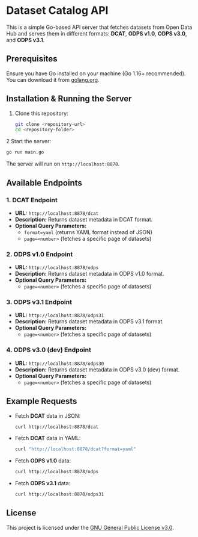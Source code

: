 # Dataset Catalog API

This is a simple Go-based API server that fetches datasets from Open Data Hub and serves them in different formats: **DCAT**, **ODPS v1.0**, **ODPS v3.0**, and **ODPS v3.1**.

## Prerequisites

Ensure you have Go installed on your machine (Go 1.16+ recommended). You can download it from [golang.org](https://golang.org/dl/).

## Installation & Running the Server

1. Clone this repository:
   ```sh
   git clone <repository-url>
   cd <repository-folder>
   ```

2 Start the server:
   ```sh
   go run main.go
   ```

The server will run on `http://localhost:8878`.

## Available Endpoints

### 1. DCAT Endpoint
- **URL:** `http://localhost:8878/dcat`
- **Description:** Returns dataset metadata in DCAT format.
- **Optional Query Parameters:**
  - `format=yaml` (returns YAML format instead of JSON)
  - `page=<number>` (fetches a specific page of datasets)

### 2. ODPS v1.0 Endpoint
- **URL:** `http://localhost:8878/odps`
- **Description:** Returns dataset metadata in ODPS v1.0 format.
- **Optional Query Parameters:**
  - `page=<number>` (fetches a specific page of datasets)

### 3. ODPS v3.1 Endpoint
- **URL:** `http://localhost:8878/odps31`
- **Description:** Returns dataset metadata in ODPS v3.1 format.
- **Optional Query Parameters:**
  - `page=<number>` (fetches a specific page of datasets)

### 4. ODPS v3.0 (dev) Endpoint
- **URL:** `http://localhost:8878/odps30`
- **Description:** Returns dataset metadata in ODPS v3.0 (dev) format.
- **Optional Query Parameters:**
  - `page=<number>` (fetches a specific page of datasets)

## Example Requests

- Fetch **DCAT** data in JSON:
  ```sh
  curl http://localhost:8878/dcat
  ```

- Fetch **DCAT** data in YAML:
  ```sh
  curl "http://localhost:8878/dcat?format=yaml"
  ```

- Fetch **ODPS v1.0** data:
  ```sh
  curl http://localhost:8878/odps
  ```

- Fetch **ODPS v3.1** data:
  ```sh
  curl http://localhost:8878/odps31
  ```

## License
This project is licensed under the [GNU General Public License v3.0](LICENSE).
